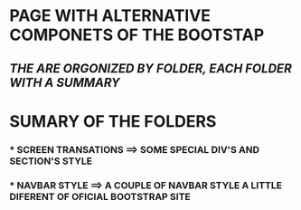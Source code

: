 # PAGE WITH ALTERNATIVE COMPONETS OF THE BOOTSTAP


## _THE ARE ORGONIZED BY FOLDER, EACH FOLDER WITH A SUMMARY_

# SUMARY OF THE FOLDERS

### * SCREEN TRANSATIONS ==> SOME SPECIAL DIV'S AND SECTION'S STYLE

### * NAVBAR STYLE ==> A COUPLE OF NAVBAR STYLE A LITTLE DIFERENT OF OFICIAL BOOTSTRAP SITE
